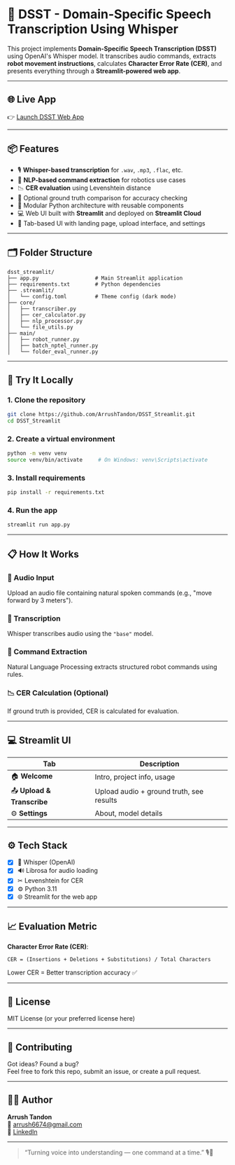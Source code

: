 
# 🧠 DSST - Domain-Specific Speech Transcription Using Whisper

This project implements **Domain-Specific Speech Transcription (DSST)** using OpenAI's Whisper model. It transcribes audio commands, extracts **robot movement instructions**, calculates **Character Error Rate (CER)**, and presents everything through a **Streamlit-powered web app**.

---

## 🌐 Live App

👉 [Launch DSST Web App](https://dsst-streamlit-yourusername.streamlit.app)

---

## 📦 Features

- 🎙 **Whisper-based transcription** for `.wav`, `.mp3`, `.flac`, etc.
- 🤖 **NLP-based command extraction** for robotics use cases
- 📉 **CER evaluation** using Levenshtein distance
- 🧪 Optional ground truth comparison for accuracy checking
- 🧵 Modular Python architecture with reusable components
- 💻 Web UI built with **Streamlit** and deployed on **Streamlit Cloud**
- 🎨 Tab-based UI with landing page, upload interface, and settings

---

## 🗂️ Folder Structure

```
dsst_streamlit/
├── app.py                  # Main Streamlit application
├── requirements.txt        # Python dependencies
├── .streamlit/
│   └── config.toml         # Theme config (dark mode)
├── core/
│   ├── transcriber.py
│   ├── cer_calculator.py
│   ├── nlp_processor.py
│   └── file_utils.py
├── main/
│   ├── robot_runner.py
│   ├── batch_nptel_runner.py
│   └── folder_eval_runner.py
```

---

## 🚀 Try It Locally

### 1. Clone the repository
```bash
git clone https://github.com/ArrushTandon/DSST_Streamlit.git
cd DSST_Streamlit
```

### 2. Create a virtual environment
```bash
python -m venv venv
source venv/bin/activate     # On Windows: venv\Scripts\activate
```

### 3. Install requirements
```bash
pip install -r requirements.txt
```

### 4. Run the app
```bash
streamlit run app.py
```

---

## 📋 How It Works

### 🎤 Audio Input
Upload an audio file containing natural spoken commands (e.g., "move forward by 3 meters").

### 🔎 Transcription
Whisper transcribes audio using the `"base"` model.

### 🧠 Command Extraction
Natural Language Processing extracts structured robot commands using rules.

### 📉 CER Calculation (Optional)
If ground truth is provided, CER is calculated for evaluation.

---

## 💻 Streamlit UI

| Tab | Description |
|-----|-------------|
| 🏠 **Welcome** | Intro, project info, usage |
| 📤 **Upload & Transcribe** | Upload audio + ground truth, see results |
| ⚙️ **Settings** | About, model details |

---

## ⚙️ Tech Stack

- [x] 🧠 Whisper (OpenAI)
- [x] 🔊 Librosa for audio loading
- [x] ✂ Levenshtein for CER
- [x] ⚙ Python 3.11
- [x] 🌐 Streamlit for the web app

---

## 📈 Evaluation Metric

**Character Error Rate (CER)**:
```text
CER = (Insertions + Deletions + Substitutions) / Total Characters
```

Lower CER = Better transcription accuracy ✅

---

## 📄 License

MIT License (or your preferred license here)

---

## 🤝 Contributing

Got ideas? Found a bug?  
Feel free to fork this repo, submit an issue, or create a pull request.

---

## 🙋‍♂️ Author

**Arrush Tandon**  
📧 arrush6674@gmail.com  
🔗 [LinkedIn](https://www.linkedin.com/in/arrush-tandon/)

---

> “Turning voice into understanding — one command at a time.” 🎙️🤖
